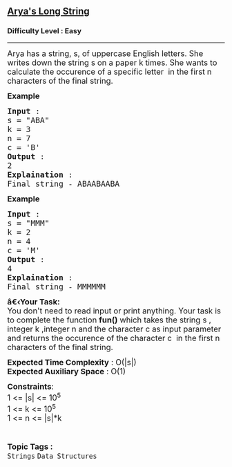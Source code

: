 <h2><a href="https://practice.geeksforgeeks.org/problems/aryas-long-string5840/0">Arya's Long String</a></h2><h3>Difficulty Level : Easy</h3><hr><div class="problems_problem_content__Xm_eO"><p><span style="font-size:18px">Arya has a string, s, of uppercase English letters. She writes down the string s on a paper k times. She wants to calculate the occurence of a specific letter&nbsp; in the first n characters of the final string.</span></p>

<p><strong><span style="font-size:18px">Example</span></strong></p>

<pre><span style="font-size:18px"><strong>Input </strong>: 
s = "ABA"
k = 3
n = 7
c = 'B'
<strong>Output </strong>: 
2
<strong>Explaination </strong>: 
Final string - ABAABAABA</span></pre>

<p><strong><span style="font-size:18px">Example&nbsp;</span></strong></p>

<pre><span style="font-size:18px"><strong>Input </strong>: 
s = "MMM"
k = 2
n = 4
c = 'M'
<strong>Output </strong>:
4
<strong>Explaination </strong>: 
Final string - MMMMMM</span></pre>

<p><span style="font-size:18px"><strong>â€‹Your Task:</strong><br>
You don't need to read input or print anything. Your task is to complete the function <strong>fun()</strong>&nbsp;which takes the string s , integer k ,integer&nbsp;n and the character c&nbsp;as input parameter and returns&nbsp;the occurence of the character c&nbsp; in the first n characters of the final string.</span></p>

<p><span style="font-size:18px"><strong>Expected Time Complexity</strong> : O(|s|)<br>
<strong>Expected Auxiliary Space</strong> : O(1)</span></p>

<p><span style="font-size:18px"><strong>Constraints</strong>:<br>
1 &lt;= |s| &lt;= 10<sup>5</sup><br>
1 &lt;= k &lt;= 10<sup>5</sup><br>
1 &lt;= n &lt;= |s|*k</span></p>
</div><br><p><span style=font-size:18px><strong>Topic Tags : </strong><br><code>Strings</code>&nbsp;<code>Data Structures</code>&nbsp;